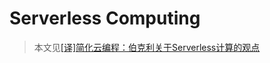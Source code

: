 # Serverless Computing

> 本文见[[译]简化云编程：伯克利关于Serverless计算的观点](https://zhuanlan.zhihu.com/p/76180907)

